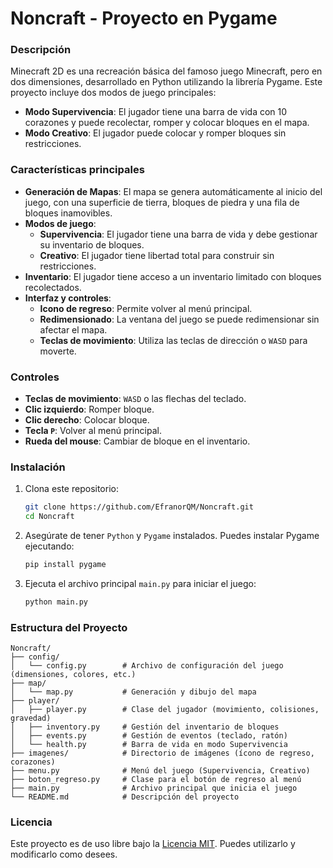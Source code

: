 
# Noncraft - Proyecto en Pygame

### Descripción

Minecraft 2D es una recreación básica del famoso juego Minecraft, pero en dos dimensiones, desarrollado en Python utilizando la librería Pygame. Este proyecto incluye dos modos de juego principales:

- **Modo Supervivencia**: El jugador tiene una barra de vida con 10 corazones y puede recolectar, romper y colocar bloques en el mapa.
- **Modo Creativo**: El jugador puede colocar y romper bloques sin restricciones.

### Características principales

- **Generación de Mapas**: El mapa se genera automáticamente al inicio del juego, con una superficie de tierra, bloques de piedra y una fila de bloques inamovibles.
- **Modos de juego**:
  - **Supervivencia**: El jugador tiene una barra de vida y debe gestionar su inventario de bloques.
  - **Creativo**: El jugador tiene libertad total para construir sin restricciones.
- **Inventario**: El jugador tiene acceso a un inventario limitado con bloques recolectados.
- **Interfaz y controles**:
  - **Icono de regreso**: Permite volver al menú principal.
  - **Redimensionado**: La ventana del juego se puede redimensionar sin afectar el mapa.
  - **Teclas de movimiento**: Utiliza las teclas de dirección o `WASD` para moverte.

### Controles

- **Teclas de movimiento**: `WASD` o las flechas del teclado.
- **Clic izquierdo**: Romper bloque.
- **Clic derecho**: Colocar bloque.
- **Tecla `P`**: Volver al menú principal.
- **Rueda del mouse**: Cambiar de bloque en el inventario.

### Instalación

1. Clona este repositorio:
   ```bash
   git clone https://github.com/EfranorQM/Noncraft.git
   cd Noncraft
   ```

2. Asegúrate de tener `Python` y `Pygame` instalados. Puedes instalar Pygame ejecutando:
   ```bash
   pip install pygame
   ```

3. Ejecuta el archivo principal `main.py` para iniciar el juego:
   ```bash
   python main.py
   ```

### Estructura del Proyecto

```plaintext
Noncraft/
├── config/
│   └── config.py        # Archivo de configuración del juego (dimensiones, colores, etc.)
├── map/
│   └── map.py           # Generación y dibujo del mapa
├── player/
│   ├── player.py        # Clase del jugador (movimiento, colisiones, gravedad)
│   ├── inventory.py     # Gestión del inventario de bloques
│   ├── events.py        # Gestión de eventos (teclado, ratón)
│   └── health.py        # Barra de vida en modo Supervivencia
├── imagenes/            # Directorio de imágenes (ícono de regreso, corazones)
├── menu.py              # Menú del juego (Supervivencia, Creativo)
├── boton_regreso.py     # Clase para el botón de regreso al menú
├── main.py              # Archivo principal que inicia el juego
└── README.md            # Descripción del proyecto
```


### Licencia

Este proyecto es de uso libre bajo la [Licencia MIT](LICENSE). Puedes utilizarlo y modificarlo como desees.
